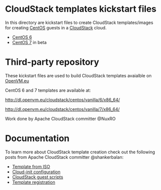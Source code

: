 # CloudStack templates kickstart files

In this directory are kickstart files to create CloudStack templates/images for creating [CentOS](http://www.centos.org) guests in a [CloudStack](http://cloudstack.apache.org) cloud.

* [CentOS 6](/cloudstack-6-x86_64.ks)
* [CentOS 7](/cloudstack-7-x86_64.ks) in beta

# Third-party repository

These kickstart files are used to build CloudStack templates avaialble on  [OpenVM.eu](http://openvm.eu)

CentOS 6 and 7 templates are available at:

http://dl.openvm.eu/cloudstack/centos/vanilla/6/x86_64/

http://dl.openvm.eu/cloudstack/centos/vanilla/7/x86_64/

Work done by Apache CloudStack committer @NuxRO

# Documentation

To learn more about CloudStack template creation check out the following posts from Apache CloudStack committer @shankerbalan:

* [Template from ISO](http://shankerbalan.net/blog/cloudstack-centos-template-install-from-iso/)
* [Cloud-init configuration](http://shankerbalan.net/blog/cloudstack-centos-template-cloud-configuration/)
* [CloudStack guest scripts](http://shankerbalan.net/blog/cloudstack-guest-scripts/)
* [Template registration](http://shankerbalan.net/blog/cloudstack-centos-template-register-template/)


